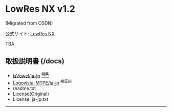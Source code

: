 # LowRes NX v1.2
(Migrated from OSDN)

公式サイト: [LowRes NX](https://lowresnx.inutilis.com/)

TBA

## 取扱説明書 (/docs)
 * [isVowel/ja-jp](manual.mtml) [<sup>編集</sup>](https://github.com/thundervox/thundervox.github.io/edit/main/081/lowresnx/manual.mtml)
 * [Logovista-MTPE/ja-jp](manual_lvmt.mtml) <sup>検証用</sup>
 * readme.txt
 * [License(Original)](License.txt)
 * License_ja-jp.txt

---
